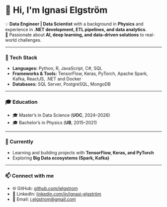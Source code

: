 # 👋 Hi, I'm Ignasi Elgström  

💡 **Data Engineer | Data Scientist** with a background in **Physics** and experience in **.NET development, ETL pipelines, and data analytics**.  
🚀 Passionate about **AI, deep learning, and data-driven solutions** to real-world challenges.  

---

### 🔧 Tech Stack  
- **Languages:** Python, R, JavaScript, C#, SQL  
- **Frameworks & Tools:** TensorFlow, Keras, PyTorch, Apache Spark, Kafka, ReactJS, .NET and Docker 
- **Databases:** SQL Server, PostgreSQL, MongoDB  

---

### 🎓 Education  
- 🎓 Master’s in Data Science (**UOC**, 2024–2026)  
- 🎓 Bachelor’s in Physics (**UB**, 2015–2021)  

---

### 🌱 Currently  
- Learning and building projects with **TensorFlow, Keras, and PyTorch**  
- Exploring **Big Data ecosystems (Spark, Kafka)**  

---

### 📫 Connect with me  
- 🌐 GitHub: [github.com/ielgstrom](https://github.com/ielgstrom)  
- 💼 LinkedIn: [linkedin.com/in/ignasi-elgström](https://www.linkedin.com/in/ignasi-elgstr%C3%B6m/)  
- 📧 Email: i.elgstrom@gmail.com  
